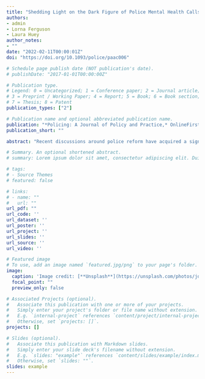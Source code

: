 ```yaml
---
title: "Shedding Light on the Dark Figure of Police Mental Health Calls for Service"
authors:
- admin
- Lorna Ferguson
- Laura Huey
author_notes:
- ""
date: "2022-02-11T00:00:01Z"
doi: "https://doi.org/10.1093/police/paac006"

# Schedule page publish date (NOT publication's date).
# publishDate: "2017-01-01T00:00:00Z"

# Publication type.
# Legend: 0 = Uncategorized; 1 = Conference paper; 2 = Journal article;
# 3 = Preprint / Working Paper; 4 = Report; 5 = Book; 6 = Book section;
# 7 = Thesis; 8 = Patent
publication_types: ["2"]

# Publication name and optional abbreviated publication name.
publication: "*Policing: A Journal of Policy and Practice,* OnlineFirst"
publication_short: ""

abstract: "Recent discussions around police reform have acquired a significant degree of traction. Within these discussions have been calls to remove the police as primary responders to calls involving persons with perceived mental illness (PwPMI). While previous research shows that ~1% of all calls for service involve PwPMI, limitations around police data recording practices likely mask the true proportion of PwPMI within and across calls for service. Accordingly, following manual review and text search of qualitative data appended to all calls for service made to a Canadian police service in 2019, we sought to: (1) identify the true proportion of calls for police service that involve PwPMI; and (2) predict the extent to which PwPMI are involved within and across different call classifications. Our findings reveal that while the ‘Mental Health’ call classification only comprised 0.9% (n = 397) of calls for service, PwPMI were in fact involved in 10.8% (n = 4,646) of calls. Further, logistic regression models reveal that PwPMI are more likely to be involved in certain call classifications relative to others. Implications for police practice and reform are discussed."

# Summary. An optional shortened abstract.
# summary: Lorem ipsum dolor sit amet, consectetur adipiscing elit. Duis posuere tellus ac convallis placerat. Proin tincidunt magna sed ex sollicitudin condimentum.

# tags:
# - Source Themes
# featured: false

# links:
# - name: ""
#   url: ""
url_pdf: "" 
url_code: ''
url_dataset: ''
url_poster: ''
url_project: ''
url_slides: ''
url_source: ''
url_video: ''

# Featured image
# To use, add an image named `featured.jpg/png` to your page's folder. 
image:
  caption: 'Image credit: [**Unsplash**](https://unsplash.com/photos/jdD8gXaTZsc)'
  focal_point: ""
  preview_only: false

# Associated Projects (optional).
#   Associate this publication with one or more of your projects.
#   Simply enter your project's folder or file name without extension.
#   E.g. `internal-project` references `content/project/internal-project/index.md`.
#   Otherwise, set `projects: []`.
projects: []

# Slides (optional).
#   Associate this publication with Markdown slides.
#   Simply enter your slide deck's filename without extension.
#   E.g. `slides: "example"` references `content/slides/example/index.md`.
#   Otherwise, set `slides: ""`.
slides: example
---
```


